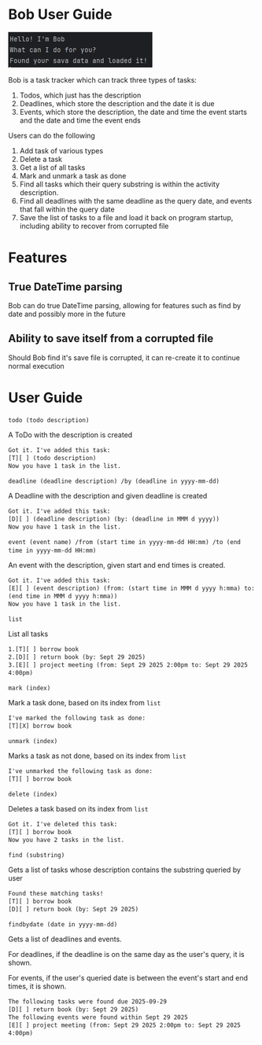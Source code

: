 # Bob User Guide

![Product image](Bob.png)

Bob is a task tracker which can track three types of tasks:
1. Todos, which just has the description
2. Deadlines, which store the description and the date it is due
3. Events, which store the description, the date and time the event starts and the date and time the event ends

Users can do the following
1. Add task of various types
2. Delete a task
3. Get a list of all tasks
4. Mark and unmark a task as done
5. Find all tasks which their query substring is within the activity description.
6. Find all deadlines with the same deadline as the query date, and events that fall within the query date
7. Save the list of tasks to a file and load it back on program startup, including ability to recover from corrupted file

# Features

## True DateTime parsing

Bob can do true DateTime parsing, allowing for features such as find by date and possibly more in the future


## Ability to save itself from a corrupted file

Should Bob find it's save file is corrupted, it can re-create it to continue normal execution
# User Guide

`todo (todo description)`

A ToDo with the description is created

```
Got it. I've added this task:
[T][ ] (todo description)
Now you have 1 task in the list.
```

`deadline (deadline description) /by (deadline in yyyy-mm-dd)`

A Deadline with the description and given deadline is created

```
Got it. I've added this task:
[D][ ] (deadline description) (by: (deadline in MMM d yyyy))
Now you have 1 task in the list.
```

`event (event name) /from (start time in yyyy-mm-dd HH:mm) /to (end time in yyyy-mm-dd HH:mm)`

An event with the description, given start and end times is created.

```
Got it. I've added this task:
[E][ ] (event description) (from: (start time in MMM d yyyy h:mma) to: (end time in MMM d yyyy h:mma))
Now you have 1 task in the list.
```
`list`

List all tasks 

```
1.[T][ ] borrow book
2.[D][ ] return book (by: Sept 29 2025)
3.[E][ ] project meeting (from: Sept 29 2025 2:00pm to: Sept 29 2025 4:00pm)
```

`mark (index)`

Mark a task done, based on its index from `list`

```
I've marked the following task as done:
[T][X] borrow book
```

`unmark (index)`

Marks a task as not done, based on its index from `list`

```
I've unmarked the following task as done:
[T][ ] borrow book
```

`delete (index)`

Deletes a task based on its index from `list`

```
Got it. I've deleted this task:
[T][ ] borrow book
Now you have 2 tasks in the list.
```

`find (substring)`

Gets a list of tasks whose description contains the substring queried by user

```
Found these matching tasks!
[T][ ] borrow book
[D][ ] return book (by: Sept 29 2025)
```

`findbydate (date in yyyy-mm-dd)`

Gets a list of deadlines and events. 

For deadlines, if the deadline is on the same day as the user's query, it is shown.

For events, if the user's queried date is between the event's start and end times, it is shown. 

```
The following tasks were found due 2025-09-29
[D][ ] return book (by: Sept 29 2025)
The following events were found within Sept 29 2025
[E][ ] project meeting (from: Sept 29 2025 2:00pm to: Sept 29 2025 4:00pm)
```
